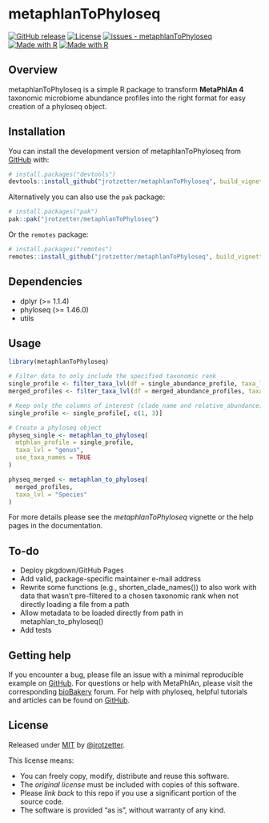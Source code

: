 
<!-- README.md is generated from README.Rmd. Please edit that file -->

# metaphlanToPhyloseq

<!-- badges: start -->

[![GitHub
release](https://img.shields.io/github/release/jrotzetter/metaphlanToPhyloseq?include_prereleases=&sort=semver&color=blue)](https://github.com/jrotzetter/metaphlanToPhyloseq/releases/ "View releases")
[![License](https://img.shields.io/badge/License-MIT-blue)](#license "View license summary")
[![issues -
metaphlanToPhyloseq](https://img.shields.io/github/issues/jrotzetter/metaphlanToPhyloseq)](https://github.com/jrotzetter/metaphlanToPhyloseq/issues "View open issues")
[![Made with
R](https://img.shields.io/badge/R-4.3.3-blue?logo=r&logoColor=white)](https://cran.r-project.org/ "Go to CRAN homepage")
[![Made with
R](https://img.shields.io/badge/RStudio-2023.12.1_Build_402-blue?logo=rstudio&logoColor=white)](https://posit.co/products/open-source/rstudio/ "Go to RSTUDIO IDE homepage")
<!-- badges: end -->

## Overview

metaphlanToPhyloseq is a simple R package to transform **MetaPhlAn 4**
taxonomic microbiome abundance profiles into the right format for easy
creation of a phyloseq object.

## Installation

You can install the development version of metaphlanToPhyloseq from
[GitHub](https://github.com/) with:

``` r
# install.packages("devtools")
devtools::install_github("jrotzetter/metaphlanToPhyloseq", build_vignettes = TRUE)
```

Alternatively you can also use the `pak` package:

``` r
# install.packages("pak")
pak::pak("jrotzetter/metaphlanToPhyloseq")
```

Or the `remotes` package:

``` r
# install.packages("remotes")
remotes::install_github("jrotzetter/metaphlanToPhyloseq", build_vignettes = TRUE)
```

## Dependencies

- dplyr (\>= 1.1.4)
- phyloseq (\>= 1.46.0)
- utils

## Usage

``` r
library(metaphlanToPhyloseq)

# Filter data to only include the specified taxonomic rank
single_profile <- filter_taxa_lvl(df = single_abundance_profile, taxa_lvl = "Genus")
merged_profiles <- filter_taxa_lvl(df = merged_abundance_profiles, taxa_lvl = "s")

# Keep only the columns of interest (clade_name and relative_abundance)
single_profile <- single_profile[, c(1, 3)]

# Create a phyloseq object
physeq_single <- metaphlan_to_phyloseq(
  mtphlan_profile = single_profile,
  taxa_lvl = "genus",
  use_taxa_names = TRUE
)

physeq_merged <- metaphlan_to_phyloseq(
  merged_profiles,
  taxa_lvl = "Species"
)
```

For more details please see the *metaphlanToPhyloseq* vignette or the
help pages in the documentation.

## To-do

- Deploy pkgdown/GitHub Pages
- Add valid, package-specific maintainer e-mail address
- Rewrite some functions (e.g., shorten_clade_names()) to also work with
  data that wasn’t pre-filtered to a chosen taxonomic rank when not
  directly loading a file from a path
- Allow metadata to be loaded directly from path in
  metaphlan_to_phyloseq()
- Add tests

## Getting help

If you encounter a bug, please file an issue with a minimal reproducible
example on
[GitHub](https://github.com/jrotzetter/metaphlanToPhyloseq/issues). For
questions or help with MetaPhlAn, please visit the corresponding
[bioBakery](https://forum.biobakery.org/c/microbial-community-profiling/metaphlan/7)
forum. For help with phyloseq, helpful tutorials and articles can be
found on [GitHub](https://joey711.github.io/phyloseq/index.html).

## License

Released under [MIT](https://choosealicense.com/licenses/mit/) by
[@jrotzetter](https://github.com/jrotzetter).

This license means:

- You can freely copy, modify, distribute and reuse this software.
- The *original license* must be included with copies of this software.
- Please *link back* to this repo if you use a significant portion of
  the source code.
- The software is provided “as is”, without warranty of any kind.
